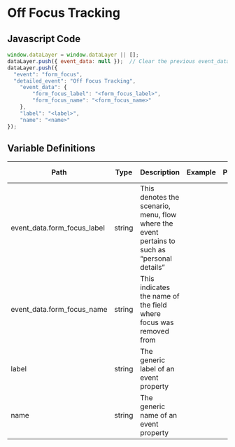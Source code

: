 # Off Focus Tracking

### 

## Javascript Code
```js
window.dataLayer = window.dataLayer || [];
dataLayer.push({ event_data: null });  // Clear the previous event_data object.
dataLayer.push({
  "event": "form_focus",
  "detailed_event": "Off Focus Tracking",
    "event_data": {
        "form_focus_label": "<form_focus_label>",
        "form_focus_name": "<form_focus_name>"
    },
    "label": "<label>",
    "name": "<name>"
});
```

## Variable Definitions

|Path|Type|Description|Example|Pattern|Min Length|Max Length|Minimum|Maximum|Multiple Of|
| --- | --- | --- | --- | --- | --- | --- | --- | --- | --- |
|event_data.form_focus_label|string|This denotes the scenario, menu, flow where the event pertains to such as “personal details”||||||||
|event_data.form_focus_name|string|This indicates the name of the field where focus was removed from||||||||
|label|string|The generic label of an event property||||||||
|name|string|The generic name of an event property||||||||




